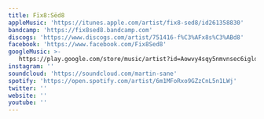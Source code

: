 ```yaml
---
title: Fïx8:Sëd8
appleMusic: 'https://itunes.apple.com/artist/fix8-sed8/id261358830'
bandcamp: 'https://fix8sed8.bandcamp.com'
discogs: 'https://www.discogs.com/artist/751416-f%C3%AFx8s%C3%ABd8'
facebook: 'https://www.facebook.com/Fix8Sed8'
googleMusic: >-
   https://play.google.com/store/music/artist?id=Aowvy4sqy5nmvnsec6igld5dv4u
instagram: ''
soundcloud: 'https://soundcloud.com/martin-sane'
spotify: 'https://open.spotify.com/artist/6m1MFoRxo9GZzCnL5n1LWj'
twitter: ''
website: ''
youtube: ''
---
```

